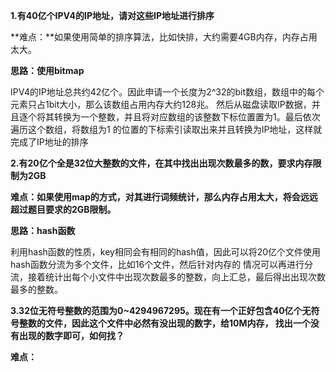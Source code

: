**1.有40亿个IPV4的IP地址，请对这些IP地址进行排序**

**难点：**如果使用简单的排序算法，比如快排，大约需要4GB内存，内存占用太大。

**思路：使用bitmap**

IPV4的IP地址总共约42亿个。因此申请一个长度为2^32的bit数组，数组中的每个元素只占1bit大小，那么该数组占用内存大约128兆。
然后从磁盘读取IP数据，并且逐个将其转换为一个整数，并且将对应数组的该整数下标位置置为1。最后依次遍历这个数组，将数组为1
的位置的下标索引读取出来并且转换为IP地址，这样就完成了IP地址的排序


**2.有20亿个全是32位大整数的文件，在其中找出出现次数最多的数，要求内存限制为2GB**

**难点：如果使用map的方式，对其进行词频统计，那么内存占用太大，将会远远超过题目要求的2GB限制。**

**思路：hash函数**

利用hash函数的性质，key相同会有相同的hash值，因此可以将20亿个文件使用hash函数分流为多个文件，比如16个文件，然后针对内存的
情况可以再进行分流，接着统计出每个小文件中出现次数最多的整数，向上汇总，最后得出出现次数最多的整数。


**3.32位无符号整数的范围为0~4294967295。现在有一个正好包含40亿个无符号整数的文件，因此这个文件中必然有没出现的数字，给10M内存，
找出一个没有出现的数字即可，如何找？**

**难点：**
